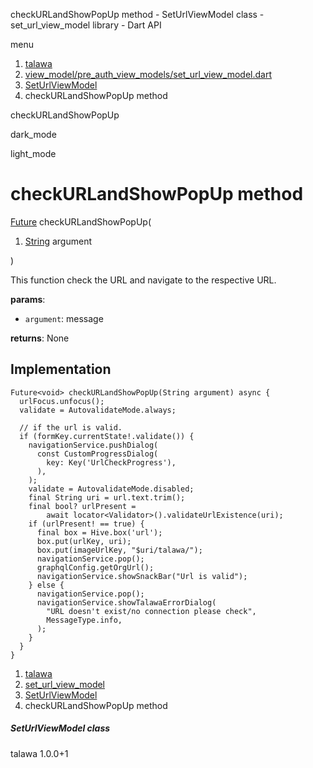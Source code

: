 




checkURLandShowPopUp method - SetUrlViewModel class - set\_url\_view\_model library - Dart API







menu

1. [talawa](../../index.html)
2. [view\_model/pre\_auth\_view\_models/set\_url\_view\_model.dart](../../file-___home_harshil_Desktop_open-source_palisadoes_talawa_lib_view_model_pre_auth_view_models_set_url_view_model/)
3. [SetUrlViewModel](../../file-___home_harshil_Desktop_open-source_palisadoes_talawa_lib_view_model_pre_auth_view_models_set_url_view_model/SetUrlViewModel-class.html)
4. checkURLandShowPopUp method

checkURLandShowPopUp


dark\_mode

light\_mode




# checkURLandShowPopUp method


[Future](https://api.flutter.dev/flutter/dart-core/Future-class.html)<void>
checkURLandShowPopUp(

1. [String](https://api.flutter.dev/flutter/dart-core/String-class.html) argument

)

This function check the URL and navigate to the respective URL.

**params**:

* `argument`: message

**returns**:
None


## Implementation

```
Future<void> checkURLandShowPopUp(String argument) async {
  urlFocus.unfocus();
  validate = AutovalidateMode.always;

  // if the url is valid.
  if (formKey.currentState!.validate()) {
    navigationService.pushDialog(
      const CustomProgressDialog(
        key: Key('UrlCheckProgress'),
      ),
    );
    validate = AutovalidateMode.disabled;
    final String uri = url.text.trim();
    final bool? urlPresent =
        await locator<Validator>().validateUrlExistence(uri);
    if (urlPresent! == true) {
      final box = Hive.box('url');
      box.put(urlKey, uri);
      box.put(imageUrlKey, "$uri/talawa/");
      navigationService.pop();
      graphqlConfig.getOrgUrl();
      navigationService.showSnackBar("Url is valid");
    } else {
      navigationService.pop();
      navigationService.showTalawaErrorDialog(
        "URL doesn't exist/no connection please check",
        MessageType.info,
      );
    }
  }
}
```

 


1. [talawa](../../index.html)
2. [set\_url\_view\_model](../../file-___home_harshil_Desktop_open-source_palisadoes_talawa_lib_view_model_pre_auth_view_models_set_url_view_model/)
3. [SetUrlViewModel](../../file-___home_harshil_Desktop_open-source_palisadoes_talawa_lib_view_model_pre_auth_view_models_set_url_view_model/SetUrlViewModel-class.html)
4. checkURLandShowPopUp method

##### SetUrlViewModel class





talawa
1.0.0+1






